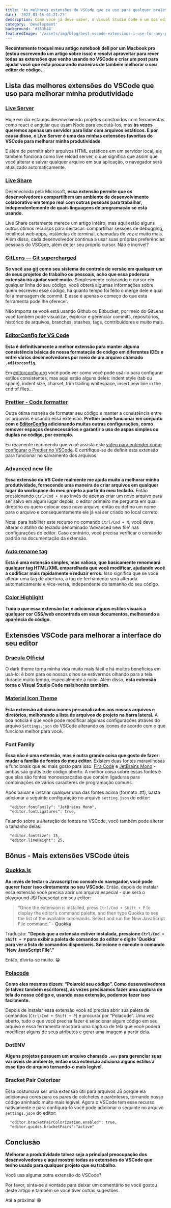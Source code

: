 ```yaml
---
title: 'As melhores extensões do VSCode que eu uso para qualquer projeto'
date: '2022-03-16 01:21:23'
description: Como você já deve saber, o Visual Studio Code é um dos editores de código mais populares para desenvolvedores front-end e aqui vou mostrar quais extensões utilizo no meu dia a dia de desenvolvimento.
category: 'Development'
background: '#353b48'
featuredImage: '/assets/img/blog/best-vscode-extensions-i-use-for-any-project.jpg'
---
```


**Recentemente troquei meu antigo notebook dell por um Macbook pro (estou escrevendo um artigo sobre isso) e resolvi aproveitar para rever todas as extensões que venho usando no VSCode e criar um post para ajudar você que está procurando maneiras de também melhorar o seu editor de código.**

## Lista das melhores extensões do VSCode que uso para melhorar minha produtividade

### [Live Server](https://marketplace.visualstudio.com/items?itemName=ritwickdey.LiveServer)

Hoje em dia estamos desenvolvendo projetos construídos com ferramentas como react e angular que usam Node para executá-los, mas **às vezes queremos apenas um servidor para lidar com arquivos estáticos. E por causa disso, o Live Server é uma das minhas extensões favoritas do VSCode para melhorar minha produtividade**.

E além de permitir abrir arquivos HTML estáticos em um servidor local, ele também funciona como live reload server, o que significa que assim que você alterar e salvar qualquer arquivo em sua aplicação, o navegador será atualizado automaticamente.

### [Live Share](https://marketplace.visualstudio.com/items?itemName=MS-vsliveshare.vsliveshare)

Desenvolvida pela Microsoft, **essa extensão permite que os desenvolvedores compartilhem um ambiente de desenvolvimento colaborativo em tempo real com outras pessoas para trabalhar, independentemente de quais linguagens de programação se está usando.**

Live Share certamente merece um artigo inteiro, mas aqui estão alguns outros ótimos recursos para destacar: compartilhar sessões de debugging, localhost web apps, instâncias de terminal, chamadas de voz e muito mais. Além disso, cada desenvolvedor continua a usar suas próprias preferências pessoais do VSCode, além de ter seu próprio cursor. Não é incrível?

### [GitLens — Git supercharged](https://marketplace.visualstudio.com/items?itemName=eamodio.gitlens)

**Se você usa [git](https://git-scm.com/) como seu sistema de controle de versão em qualquer um de seus projetos de trabalho ou pessoais, acho que essa poderosa extensão irá ajudar você muito.** Simplesmente colocando o cursor em qualquer linha do seu código, você obterá algumas informações sobre quem escreveu esse código, há quanto tempo foi feito o merge dele e qual foi a mensagem de commit. E esse é apenas o começo do que esta ferramenta pode lhe oferecer.

Não importa se você está usando Github ou Bitbucket, por meio do GitLens você também pode visualizar, explorar e gerenciar commits, repositórios, histórico de arquivos, branches, stashes, tags, contribuidores e muito mais.

### [EditorConfig for VS Code](https://marketplace.visualstudio.com/items?itemName=EditorConfig.EditorConfig)

**Esta é definitivamente a melhor extensão para manter alguma consistência básica de nossa formatação de código em diferentes IDEs e entre vários desenvolvedores por meio de um arquivo chamado `.editorconfig`.**

Em [editorconfig.org](https://editorconfig.org/) você pode ver como você pode usá-lo para configurar estilos consistentes, mas aqui estão alguns deles: indent style (tab ou space), indent size, charset, trim trailing whitespace, insert new line in the end of files…

### [Prettier - Code formatter](https://marketplace.visualstudio.com/items?itemName=esbenp.prettier-vscode)

Outra ótima maneira de formatar seu código e manter a consistência entre os arquivos é usando essa extensão. **Prettier pode funcionar em conjunto com o [EditorConfig](<(https://marketplace.visualstudio.com/items?itemName=EditorConfig.EditorConfig)>) adicionando muitas outras configurações, como remover espaços desnecessários e garantir o uso de aspas simples ou duplas no código, por exemplo.**

Eu realmente recomendo que você assista este [vídeo para entender como configurar o Prettier no VSCode](https://www.youtube.com/watch?v=h3PJjP0nE98&ab_channel=JamesQQuick). E certifique-se de definir esta extensão para funcionar no salvamento dos arquivos.

### [Advanced new file](https://marketplace.visualstudio.com/items?itemName=patbenatar.advanced-new-file)

**Essa extensão do VS Code realmente me ajuda muito a melhorar minha produtividade, fornecendo uma maneira de criar arquivos em qualquer lugar do workspace do meu projeto a partir do meu teclado.** Então pressionando `Ctrl/Cmd + N` ao invés de apenas criar um novo arquivo para ser salvo em algum lugar depois, o editor primeiro me pergunta em qual diretório eu quero colocar esse novo arquivo, então eu defino um nome para o arquivo e consequentemente ele já vai ser criado no local correto.

Nota: para habilitar este recurso no comando `Ctrl/Cmd + N`, você deve alterar o atalho do teclado denominado 'Advanced new file' nas configurações do editor. Caso contrário, você precisa verificar o comando padrão na documentação da extensão.

### [Auto rename tag](https://marketplace.visualstudio.com/items?itemName=formulahendry.auto-rename-tag)

**Esta é uma extensão simples, mas valiosa, que basicamente renomeará qualquer tag HTML/XML emparelhada que você modificar, ajudando você a codificar mais rapidamente e reduzir erros.** Isso significa que se você alterar uma tag de abertura, a tag de fechamento será alterada automaticamente e vice-versa, independente do tamanho do seu código.

### [Color Highlight](https://marketplace.visualstudio.com/items?itemName=naumovs.color-highlight)

**Tudo o que essa extensão faz é adicionar alguns estilos visuais a qualquer cor CSS/web encontrada em seus documentos, melhorando a aparência do código.**

## Extensões VSCode para melhorar a interface do seu editor

### [Dracula Official](https://marketplace.visualstudio.com/items?itemName=dracula-theme.theme-dracula)

O dark theme torna minha vida muito mais fácil e há muitos benefícios em usá-lo: é bom para os nossos olhos se estivermos olhando para a tela durante muito tempo, especialmente à noite. Além disso, **esta extensão torna o Visual Studio Code mais bonito também**.

### [Material Icon Theme](https://marketplace.visualstudio.com/items?itemName=PKief.material-icon-theme)

**Esta extensão adiciona ícones personalizados aos nossos arquivos e diretórios, melhorando a lista de arquivos do projeto na barra lateral.** A boa notícia é que você pode modificar algumas configurações através do arquivo `Settings.json` do VSCode alterando os ícones de acordo com o que funciona melhor para você.

### Font Family

**Essa não é uma extensão, mas é outra grande coisa que gosto de fazer: mudar a família de fontes do meu editor.** Existem duas fontes maravilhosas e funcionais que eu mais gosto para isso: [Fira Code](https://github.com/tonsky/FiraCode) e [JetBrains Mono](https://github.com/JetBrains/JetBrainsMono) - ambas são grátis e de código aberto. A melhor coisa sobre essas fontes é que elas são fontes monoespaçadas que contêm ligaduras para combinações de vários caracteres de programação comuns.

Após baixar e instalar qualquer uma das fontes acima (formato .ttf), basta adicionar a seguinte configuração no arquivo `setting.json` do editor:

```
  "editor.fontFamily": "JetBrains Mono",
  "editor.fontLigatures": true,
```

Falando sobre a alteração de fontes no VSCode, você também pode alterar o tamanho delas:

```
  "editor.fontSize": 15,
  "editor.lineHeight": 25,
```

## Bônus - Mais extensões VSCode úteis

### [Quokka.js](https://marketplace.visualstudio.com/items?itemName=WallabyJs.quokka-vscode)

**Ao invés de testar o Javascript no console do navegador, você pode querer fazer isso diretamente no seu VSCode.** Então, depois de instalar essa extensão você precisa abrir um arquivo especial - que será o playground JS/Typescript em seu editor:

> “Once the extension is installed, press `Ctrl/Cmd + Shift + P` to display the editor’s command palette, and then type Quokka to see the list of the available commands. Select and run the New JavaScript File command.” - [Quokka](https://quokkajs.com/docs/#getting-started)

Tradução: **“Depois que a extensão estiver instalada, pressione `Ctrl/Cmd + Shift + P` para exibir a paleta de comandos do editor e digite 'Quokka' para ver a lista de comandos disponíveis. Selecione e execute o comando 'New JavaScript File'.”**

Então, divirta-se muito. 😁

### [Polacode](https://marketplace.visualstudio.com/items?itemName=pnp.polacode)

**Como eles mesmos dizem: “Polaroid seu código”. Como desenvolvedores (e talvez também escritores), às vezes precisamos fazer uma captura de tela do nosso código e, usando essa extensão, podemos fazer isso facilmente.**

Depois de instalar essa extensão você só precisa abrir sua paleta de comandos (`Ctrl/Cmd + Shift + P`) e procurar por “Polacode”. Uma vez aberto, tudo o que você precisa fazer é selecionar algum código em seu arquivo e essa ferramenta mostrará uma captura de tela que você poderá modificar alguns de seus atributos e gerar uma imagem a partir dela.

### DotENV

**Alguns projetos possuem um arquivo chamado `.env` para gerenciar suas variáveis de ambiente, então essa extensão adiciona alguns estilos a esse tipo de arquivo tornando-o mais legível.**

### Bracket Pair Colorizer

Essa costumava ser uma extensão útil para arquivos JS porque ela adicionava cores para os pares de colchetes e parênteses, tornando nosso código aninhado muito mais legível. Agora o VSCode tem esse recurso nativamente e para configurá-lo você pode adicionar o seguinte no arquivo `settings.json` do editor:

```
  "editor.bracketPairColorization.enabled": true,
  "editor.guides.bracketPairs":"active"
```

## Conclusão

**Melhorar a produtividade talvez seja a principal preocupação dos desenvolvedores e aqui mostrei todas as extensões do VSCode que tenho usado para qualquer projeto que eu trabalho.**

Você usa alguma outra extensão do VSCode?

Por favor, sinta-se à vontade para deixar um comentário se você gostou deste artigo e também se você tiver outras sugestões.

Até a próxima! 😁
